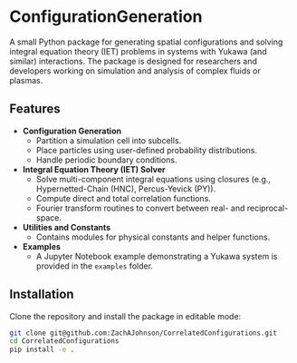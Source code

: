 # ConfigurationGeneration

A small Python package for generating spatial configurations and solving integral equation theory (IET) problems in systems with Yukawa (and similar) interactions. The package is designed for researchers and developers working on simulation and analysis of complex fluids or plasmas.

## Features

- **Configuration Generation**
  - Partition a simulation cell into subcells.
  - Place particles using user-defined probability distributions.
  - Handle periodic boundary conditions.
- **Integral Equation Theory (IET) Solver**
  - Solve multi-component integral equations using closures (e.g., Hypernetted-Chain (HNC), Percus-Yevick (PY)).
  - Compute direct and total correlation functions.
  - Fourier transform routines to convert between real- and reciprocal-space.
- **Utilities and Constants**
  - Contains modules for physical constants and helper functions.
- **Examples**
  - A Jupyter Notebook example demonstrating a Yukawa system is provided in the `examples` folder.

## Installation

Clone the repository and install the package in editable mode:

```bash
git clone git@github.com:ZachAJohnson/CorrelatedConfigurations.git
cd CorrelatedConfigurations
pip install -e .
